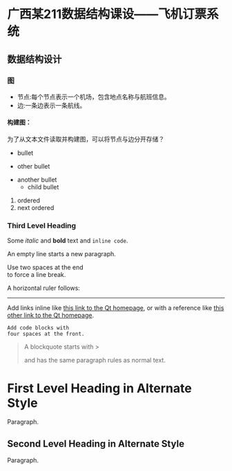 # 广西某211数据结构课设——飞机订票系统


## 数据结构设计

### 图
- 节点:每个节点表示一个机场，包含地点名称与航班信息。
- 边:一条边表示一条航线。
#### 构建图：
为了从文本文件读取并构建图，可以将节点与边分开存储？











- bullet
+ other bullet
* another bullet
    * child bullet

1. ordered
2. next ordered

### Third Level Heading

Some *italic* and **bold** text and `inline code`.

An empty line starts a new paragraph.

Use two spaces at the end  
to force a line break.

A horizontal ruler follows:

---

Add links inline like [this link to the Qt homepage](https://www.qt.io),
or with a reference like [this other link to the Qt homepage][1].

    Add code blocks with
    four spaces at the front.

> A blockquote
> starts with >
>
> and has the same paragraph rules as normal text.

First Level Heading in Alternate Style
======================================

Paragraph.

Second Level Heading in Alternate Style
---------------------------------------

Paragraph.

[1]: https://www.qt.io
